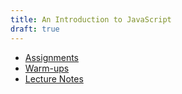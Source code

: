 ```yaml
---
title: An Introduction to JavaScript
draft: true
---
```


- [Assignments](./assignments/)
- [Warm-ups](./warm-ups/)
- [Lecture Notes](./lecture-notes/)
